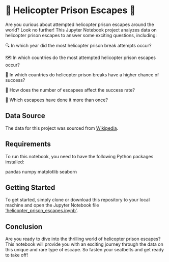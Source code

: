 # 🚁 Helicopter Prison Escapes 🚁

Are you curious about attempted helicopter prison escapes around the world? Look no further! This Jupyter Notebook project analyzes data on helicopter prison escapes to answer some exciting questions, including:

🔍 In which year did the most helicopter prison break attempts occur?

🗺️ In which countries do the most attempted helicopter prison escapes occur?

🚀 In which countries do helicopter prison breaks have a higher chance of success?

👥 How does the number of escapees affect the success rate?

👑 Which escapees have done it more than once?

## Data Source

The data for this project was sourced from [Wikipedia](https://en.wikipedia.org/wiki/List_of_helicopter_prison_escapes#Actual_attempts).

## Requirements

To run this notebook, you need to have the following Python packages installed:

pandas
numpy
matplotlib
seaborn

## Getting Started

To get started, simply clone or download this repository to your local machine and open the Jupyter Notebook file ['helicopter_prison_escapes.ipynb'](https://github.com/ZohraB612/Helicopter-Prison-Escapes/blob/main/helicopter_prison_escapes.ipynb).

## Conclusion

Are you ready to dive into the thrilling world of helicopter prison escapes? This notebook will provide you with an exciting journey through the data on this unique and rare type of escape. So fasten your seatbelts and get ready to take off!
